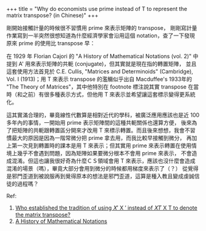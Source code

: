 +++
title = "Why do economists use prime instead of T to represent the matrix transpose? (in Chinese)"
+++

剛開始接觸計量的時候很不習慣用 prime 來表示矩陣的 transpose，
剛剛寫計量作業寫到一半突然很想知道為什麼經濟學家會沿用這個 notation，查了一下發現原來 prime 的使用比 transpose 早：

在 1929 年 Florian Cajori 的 "A History of Mathematical Notations (vol. 2)" 中提到 A' 用來表示矩陣的共軛 (conjugate)，但其實就是現在指的轉置矩陣，
並且這套使用方法首見於 C.E. Cullis, "Matrices and Determinoids" (Cambridge), Vol. I (1913)；用 T 來表示 transpose 的濫觴似乎出自 Macduffee's 1933年的 
"The Theory of Matrices"，其中他特別在 footnote 標注說其實 transpose 在當時（和之前）有很多種表示方式，但他用 T 來表示並希望讓這套標示變得更系統化。

這其實滿合理的，畢竟線性代數算是相對近代的學科，被廣泛應用應該也是近 100 多年內的事情，一開始用 prime 表示矩陣間的這種共軛關係也還算方便，
後來為了把矩陣的共軛跟轉置區分開來才改用 T 來標示轉置。而且後來想想，我會不習慣最大的原因是因為一階常微分把 prime 拿去用，而我比較早接觸到微分，
再加上第一次見到轉置時的課本是用 T 來表示；但其實用 prime 來表示轉置在使用情境上幾乎不會遇到問題，因為矩陣如果要微分根本不會用 prime 來表示，
不會造成混淆。但這也讓我很好奇為什麼ＣＳ領域會用 T 來表示，應該也沒什麼會造成混淆的場景（嗎），畢竟大部分會用到微分的時候都用梯度來表示了（？）
從覺得是邪門歪道到被說服再到覺得原本的想法是邪門歪道，這算是種入教且變成虔誠信徒的過程嗎？

Ref: 
1. [Who established the tradition of using 𝑋′ X ′  instead of 𝑋𝑇 X T  to denote the matrix transpose?](https://math.stackexchange.com/questions/2582286/who-established-the-tradition-of-using-x-prime-instead-of-xt-to-denote?fbclid=IwAR12PKPqyTBy7TFYvbsXonZC1mo9nxsylkR__HPJHtSmBLERFzGnH-xCyAs)
2. [A History of Mathematical Notations](https://archive.org/details/b29980343_0002/page/102/mode/2up?view=theater)
